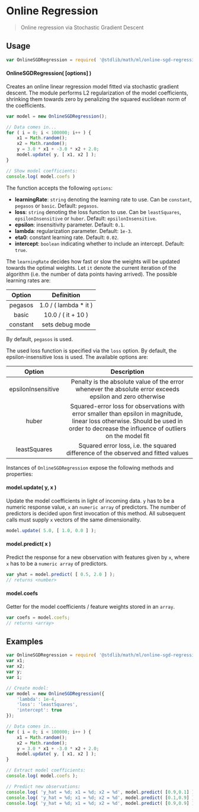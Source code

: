 Online Regression
===

> Online regression via Stochastic Gradient Descent


<!-- <usage> -->

## Usage

``` javascript
var OnlineSGDRegression = require( '@stdlib/math/ml/online-sgd-regression' );
```

#### OnlineSGDRegression( \[options\] )

Creates an online linear regression model fitted via stochastic gradient descent. The module performs L2 regularization of the model coefficients, shrinking them towards zero by penalizing the squared euclidean norm of the coefficients.

``` javascript
var model = new OnlineSGDRegression();

// Data comes in...
for ( i = 0; i < 100000; i++ ) {
	x1 = Math.random();
	x2 = Math.random();
	y = 3.0 * x1 + -3.0 * x2 + 2.0;
	model.update( y, [ x1, x2 ] );
}

// Show model coefficients:
console.log( model.coefs )
```

The function accepts the following `options`:

* __learningRate__: `string` denoting the learning rate to use. Can be `constant`, `pegasos` or `basic`. Default: `pegasos`.
* __loss__: `string` denoting the loss function to use. Can be `leastSquares`, `epsilonInsensitive` or `huber`. Default: `epsilonInsensitive`.
* __epsilon__: insensitivity parameter. Default: `0.1`.
* __lambda__: regularization parameter. Default: `1e-3`.
* __eta0__: constant learning rate. Default: `0.02`.
* __intercept__: `boolean` indicating whether to include an intercept. Default: `true`.

The `learningRate` decides how fast or slow the weights will be updated towards the optimal weights. Let `it` denote the current iteration of the algorithm (i.e. the number of data points having arrived). The possible learning rates are:

| Option       | Definition             |
|:------------:|:----------------------:|
| pegasos      |  1.0 / ( lambda * it ) |
| basic        |  10.0 / ( it + 10 )    |
| constant     | sets debug mode        |

By default, `pegasos` is used.

The used loss function is specified via the `loss` option. By default, the epsilon-insensitive loss is used. The available options are:

| Option             | Description             |
|:------------------:|:----------------------:|
| epsilonInsensitive | Penalty is the absolute value of the error whenever the absolute error exceeds epsilon and zero otherwise |
| huber              | Squared-error loss for observations with error smaller than epsilon in magnitude, linear loss otherwise. Should be used in order to decrease the influence of outliers on the model fit |
| leastSquares       | Squared error loss, i.e. the squared difference of the observed and fitted values |

Instances of `OnlineSGDRegression` expose the following methods and properties:

#### model.update( y, x )

Update the model coefficients in light of incoming data. `y` has to be a numeric response value, `x` an `numeric array` of predictors. The number of predictors is decided upon first invocation of this method. All subsequent calls must supply `x` vectors of the same dimensionality.

``` javascript
model.update( 5.0, [ 1.0, 0.0 ] );
```

#### model.predict( x )

Predict the response for a new observation with features given by `x`, where `x` has to be a `numeric array` of predictors.

``` javascript
var yhat = model.predict( [ 0.5, 2.0 ] );
// returns <number>
```

#### model.coefs

Getter for the model coefficients / feature weights stored in an `array`.

``` javascript
var coefs = model.coefs;
// returns <array>
```

<!-- </usage> -->

<!-- <examples> -->

## Examples

``` javascript
var OnlineSGDRegression = require( '@stdlib/math/ml/online-sgd-regression' );
var x1;
var x2;
var y;
var i;

// Create model:
var model = new OnlineSGDRegression({
	'lambda': 1e-4,
	'loss': 'leastSquares',
	'intercept': true
});

// Data comes in...
for ( i = 0; i < 100000; i++ ) {
	x1 = Math.random();
	x2 = Math.random();
	y = 3.0 * x1 + -3.0 * x2 + 2.0;
	model.update( y, [ x1, x2 ] );
}

// Extract model coefficients:
console.log( model.coefs );

// Predict new observations:
console.log( 'y_hat = %d; x1 = %d; x2 = %d', model.predict( [0.9,0.1] ), 0.9, 0.1 );
console.log( 'y_hat = %d; x1 = %d; x2 = %d', model.predict( [0.1,0.9] ), 0.1, 0.9 );
console.log( 'y_hat = %d; x1 = %d; x2 = %d', model.predict( [0.9,0.9] ), 0.9, 0.9 );
```

<!-- </examples> -->


<!-- <links> -->

<!-- </links> -->
